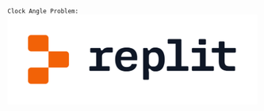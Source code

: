 `Clock Angle Problem:`
 [![Clock Angle Problem](https://github.com/DashingAdi/G18_KOC24_CipherSchools/blob/main/logo%20(1).png)](https://replit.com/@DashingAdi/Clock-Angle)
